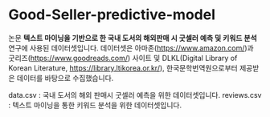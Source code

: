 # Good-Seller-predictive-model

논문 <b>텍스트 마이닝을 기반으로 한 국내 도서의 해외판매 시 굿셀러 예측 및 키워드 분석</b> 연구에 사용된 데이터셋입니다. 
데이터셋은 아마존(https://www.amazon.com/)과 굿리즈(https://www.goodreads.com/) 사이트 및  DLKL(Digital Library of Korean Literature, https://library.ltikorea.or.kr/), 한국문학번역원으로부터 제공받은 데이터를 바탕으로 수집했습니다. 

data.csv : 국내 도서의 해외 판매시 굿셀러 예측을 위한 데이터셋입니다.
reviews.csv : 텍스트 마이닝을 통한 키워드 분석을 위한 데이터셋입니다.


